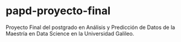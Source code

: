 # papd-proyecto-final
Proyecto Final del postgrado en Análisis y Predicción de Datos de la Maestría en Data Science en la Universidad Galileo.
